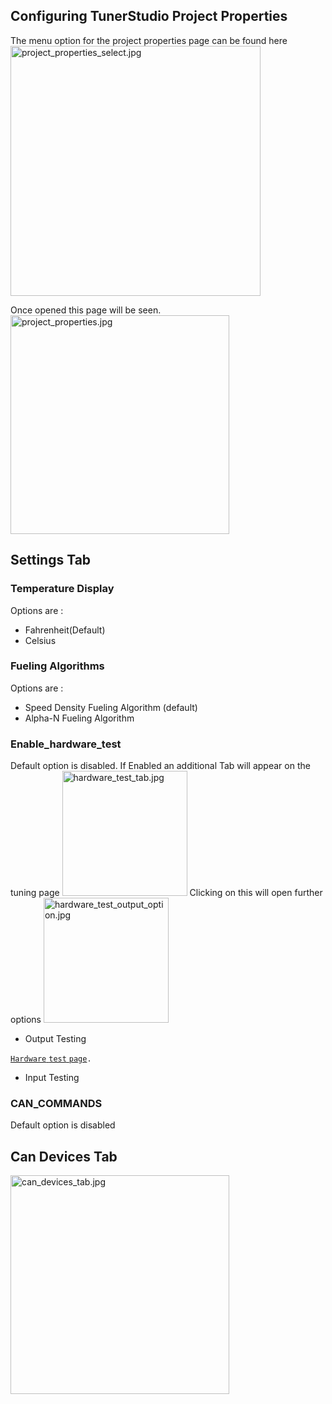 Configuring TunerStudio Project Properties
------------------------------------------

The menu option for the project properties page can be found here <img src="project_properties_select.jpg" title="fig:project_properties_select.jpg" alt="project_properties_select.jpg" width="400" />

Once opened this page will be seen. <img src="project_properties.jpg" title="fig:project_properties.jpg" alt="project_properties.jpg" width="350" />

Settings Tab
------------

### Temperature Display

Options are :

-   Fahrenheit(Default)
-   Celsius

### Fueling Algorithms

Options are :

-   Speed Density Fueling Algorithm (default)
-   Alpha-N Fueling Algorithm

### Enable_hardware_test

Default option is disabled. If Enabled an additional Tab will appear on the tuning page <img src="hardware_test_tab.jpg" title="fig:hardware_test_tab.jpg" alt="hardware_test_tab.jpg" width="200" /> Clicking on this will open further options <img src="hardware_test_output_option.jpg" title="fig:hardware_test_output_option.jpg" alt="hardware_test_output_option.jpg" width="200" />

-   Output Testing

[`Hardware` `test` `page`](Hardware_testing_page "wikilink")`.`

-   Input Testing

### CAN_COMMANDS

Default option is disabled

Can Devices Tab
---------------

<img src="can_devices_tab.jpg" title="can_devices_tab.jpg" alt="can_devices_tab.jpg" width="350" />